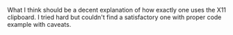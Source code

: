 What I think should be a decent explanation of how exactly one uses the X11 clipboard. I tried hard but couldn't find a satisfactory one with proper code example with caveats.